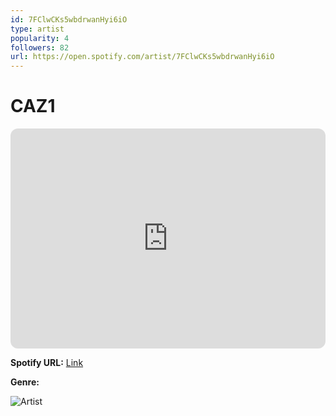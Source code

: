 ```yaml
---
id: 7FClwCKs5wbdrwanHyi6iO
type: artist
popularity: 4
followers: 82
url: https://open.spotify.com/artist/7FClwCKs5wbdrwanHyi6iO
---
```

# CAZ1

<iframe style="border-radius:12px" src="https://open.spotify.com/embed/artist/7FClwCKs5wbdrwanHyi6iO" width="100%" height="352" frameBorder="0" allowfullscreen="" allow="autoplay; clipboard-write; encrypted-media; fullscreen; picture-in-picture" loading="lazy"></iframe>

**Spotify URL:** [Link](https://open.spotify.com/artist/7FClwCKs5wbdrwanHyi6iO)

**Genre:** 

![Artist](https://i.scdn.co/image/ab6761610000e5eb36f4e72edd096af20272bd36)
